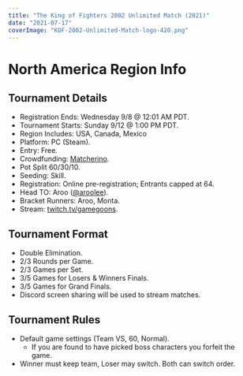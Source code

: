 ```yaml
---
title: "The King of Fighters 2002 Unlimited Match (2021)"
date: "2021-07-17"
coverImage: "KOF-2002-Unlimited-Match-logo-420.png"
---
```


# North America Region Info

## Tournament Details

- Registration Ends: Wednesday 9/8 @ 12:01 AM PDT.
- Tournament Starts: Sunday 9/12 @ 1:00 PM PDT.
- Region Includes: USA, Canada, Mexico
- Platform: PC (Steam).
- Entry: Free.
- Crowdfunding: [Matcherino](https://matcherino.com/tournaments/56332).
- Pot Split 60/30/10.
- Seeding: Skill.
- Registration: Online pre-registration; Entrants capped at 64.
- Head TO: Aroo ([@aroolee](https://twitter.com/aroolee)).
- Bracket Runners: Aroo, Monta.
- Stream: [twitch.tv/gamegoons](http://twitch.tv/gamegoons).

## Tournament Format

- Double Elimination.
- 2/3 Rounds per Game.
- 2/3 Games per Set.
- 3/5 Games for Losers & Winners Finals.
- 3/5 Games for Grand Finals.
- Discord screen sharing will be used to stream matches.

## Tournament Rules

- Default game settings (Team VS, 60, Normal).
    - If you are found to have picked boss characters you forfeit the game.
- Winner must keep team, Loser may switch. Both can switch order.
